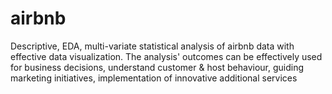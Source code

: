 # airbnb
Descriptive, EDA, multi-variate statistical analysis of airbnb data with effective data visualization. The analysis' outcomes can be effectively used for business decisions, understand customer &amp; host behaviour, guiding marketing initiatives, implementation of innovative additional services
